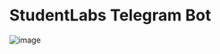# StudentLabs Telegram Bot
![image](https://github.com/katyabak/TgBot2024/assets/124804706/0366c31d-e4af-4a99-8ba3-89c56981365b)

